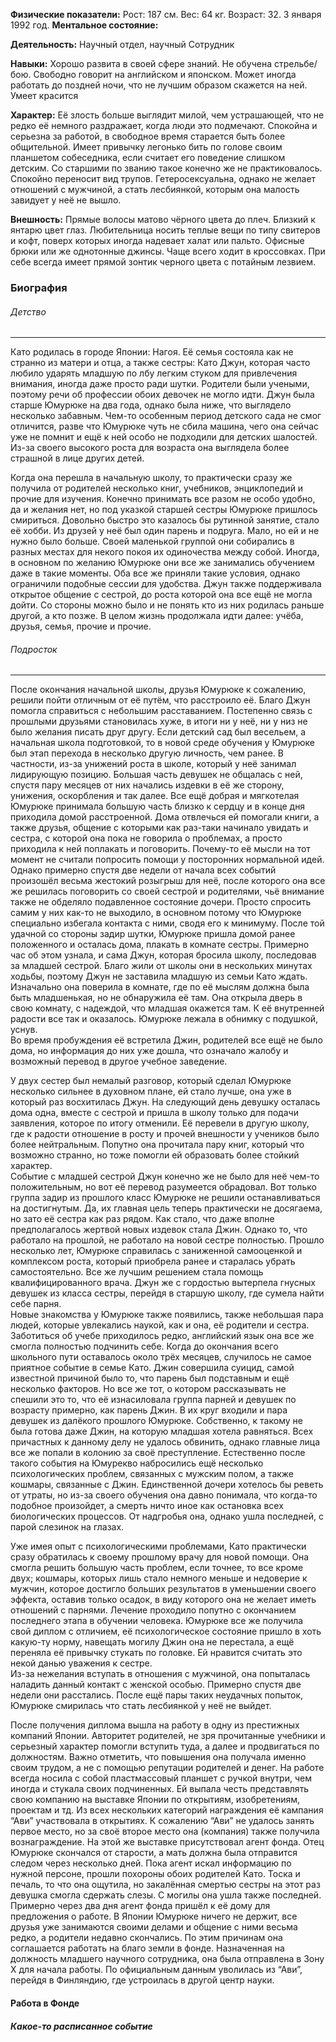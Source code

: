 **Физические показатели:** Рост: 187 см. Вес: 64 кг. Возраст: 32. 3 января 1992 год.
**Ментальное состояние:** 

**Деятельность:** Научный отдел, научный Сотрудник

**Навыки:** Хорошо развита в своей сфере знаний. Не обучена стрельбе/бою. Свободно говорит на английском и японском. Может иногда работать до поздней ночи, что не лучшим образом скажется на ней. Умеет красится

**Характер:** Её злость больше выглядит милой, чем устрашающей, что не редко её немного раздражает, когда люди это подмечают. Спокойна и серьезна за работой, в свободное время старается быть более общительной. Имеет привычку легонько бить по голове своим планшетом собеседника, если считает его поведение слишком детским. Со старшими по званию такое конечно же не практиковалось. Спокойно переносит вид трупов. Гетеросексуальна, однако не желает отношений с мужчиной, а стать лесбиянкой, которым она малость завидует у неё не вышло.

**Внешность:** Прямые волосы матово чёрного цвета до плеч. Близкий к янтарю цвет глаз. Любительница носить теплые вещи по типу свитеров и кофт, поверх которых иногда надевает халат или пальто. Офисные брюки или же однотонные джинсы. Чаще всего ходит в кроссовках.
При себе всегда имеет прямой зонтик черного цвета с потайным лезвием.

### Биография

###### Детство
---
Като родилась в городе Японии: Нагоя. Её семья состояла как не странно из матери и отца, а также сестры: Като Джун, которая часто любило ударять младшую по лбу легким стуком для привлечения внимания, иногда даже просто ради шутки. Родители были учеными, поэтому речи об профессии обоих девочек не могло идти. Джун была старше Юмурюке на два года, однако была ниже, что выглядело несколько забавным. Чем-то особенным период детского сада не смог отличится, разве что Юмурюке чуть не сбила машина, чего она сейчас уже не помнит и ещё к ней особо не подходили для детских шалостей. Из-за своего высокого роста для возраста она выглядела более страшной в лице других детей.

Когда она перешла в начальную школу, то практически сразу же получила от родителей несколько книг, учебников, энциклопедий и прочие для изучения. Конечно принимать все разом не особо удобно, да и желания нет, но под указкой старшей сестры Юмурюке пришлось смириться. Довольно быстро это казалось бы рутинной занятие, стало её хобби. Из друзей у неё был один парень и подруга. Мало, но ей и не нужно было больше. Своей маленькой группой они собирались в разных местах для некого покоя их одиночества между собой. Иногда, в основном по желанию Юмурюке они все же занимались обучением даже в такие моменты. Оба все же приняли такие условия, однако ограничили подобные сессии для удобства. Джун также поддерживала открытое общение с сестрой, до роста которой она все ещё не могла дойти. Со стороны можно было и не понять кто из них родилась раньше другой, а кто позже. В целом жизнь продолжала идти далее: учёба, друзья, семья, прочие и прочие.

###### Подросток
---
После окончания начальной школы, друзья Юмурюке к сожалению, решили пойти отличным от её путём, что расстроило её. Благо Джун помогла справиться с небольшим расставанием. Постепенно связь с прошлыми друзьями становилась хуже, в итоги ни у неё, ни у низ не было желания писать друг другу. Если детский сад был весельем, а начальная школа подготовкой, то в новой среде обучения у Юмурюке был этап перехода в несколько другую личность, чем ранее. В частности, из-за унижений роста в школе, который у неё занимал лидирующую позицию. Большая часть девушек не общалась с ней, спустя пару месяцев от них начались издевки в её же сторону, унижения, оскорбления и так далее. Все ещё добрая и мягкотелая Юмурюке принимала большую часть близко к сердцу и в конце дня приходила домой расстроенной. Дома отвлечься ей помогали книги, а также друзья, общение с которыми как раз-таки начинало увидать и сестра, с которой она пока не говорила о проблемах, а просто приходила к ней поплакать и поговорить. Почему-то её мысли на тот момент не считали попросить помощи у посторонних нормальной идей. Однако примерно спустя две недели от начала всех событий произошёл весьма жестокий розыгрыш для неё, после которого она все же решилась поговорить со своей сестрой и родителями, чьё внимание также не обделяло подавленное состояние дочери. Просто спросить самим у них как-то не выходило, в основном потому что Юмурюке специально избегала контакта с ними, сводя его к минимуму. После той удачной со стороны задир шутки, Юмурюке пришла домой ранее положенного и осталась дома, плакать в комнате сестры. Примерно час об этом узнала, и сама Джун, которая бросила школу, последовав за младшей сестрой. Благо жили от школы они в нескольких минутах ходьбы, поэтому Джун не заставила младшую из семьи Като ждать. Изначально она поверила в комнате, где по её мыслям должна была быть младшенькая, но не обнаружила её там. Она открыла дверь в свою комнату, с надеждой, что младшая окажется там. К её внутренней радости все так и оказалось. Юмурюке лежала в обнимку с подушкой, уснув.  
Во время пробуждения её встретила Джин, родителей все ещё не было дома, но информация до них уже дошла, что означало жалобу и возможный перевод в другое учебное заведение.  

У двух сестер был немалый разговор, который сделал Юмурюке несколько сильнее в духовном плане, ей стало лучше, она уже в который раз восхитилась Джун. На следующий день девушку осталась дома одна, вместе с сестрой и пришла в школу только для подачи заявления, которое по итогу отменили. Её перевели в другую школу, где к радости отношение в росту и прочей внешности у учеников было более нейтральным. Попутно она прочитала пару книг, который что возможно странно, но тоже помогли ей образовать более стойкий характер.  
Событие с младшей сестрой Джун конечно же не было для неё чем-то положительным, но вот её перевод разумеется обрадовал. Вот только группа задир из прошлого класс Юмурюке не решили останавливаться на достигнутым. Да, их главная цель теперь практически не досягаема, но зато её сестра как раз рядом. Как стало, что даже вполне предполагалось жертвой новых издевок стала Джин. Однако то, что работало на прошлой, не работало на новой сестре полностью. Прошло несколько лет, Юмурюке справилась с заниженной самооценкой и комплексом роста, который приобрела ранее и старалась убрать самостоятельно. Все же лучшим решением стала помощь квалифицированного врача. Джун же с гордостью вытерпела гнусных девушек из класса сестры, перейдя в старшую школу, где сумела найти себе парня.  
Новые знакомства у Юмурюке также появились, также небольшая пара людей, которые увлекались наукой, как и она, её родители и сестра. Заботиться об учебе приходилось редко, английский язык она все же смогла полностью подчинить себе. Когда до окончания всего школьного пути оставалось около трёх месяцев, случилось не самое приятное событие в семье Като. Джин совершила суицид, самой известной причиной было то, что парень был подставным и ещё несколько факторов. Но все же тот, о котором рассказывать не спешили это то, что её изнасиловала группа парней и девушек по возрасту примерно, как парень Джин. В их круг входили и пара девушек из далёкого прошлого Юмурюке. Собственно, к такому не была готова даже Джин, на которую младшая хотела равняться. Всех причастных к данному делу не удалось обвинить, однако главные лица все же попали в колонию за своё преступление. Естественно после такого события на Юмурекво набросились ещё несколько психологических проблем, связанных с мужским полом, а также кошмары, связанные с Джин. Единственной дочери хотелось бы реветь от утраты, но из-за своего обучения она давно понимала, что когда-то подобное произойдет, а смерть ничто иное как остановка всех биологических процессов. От надгробья она, однако ушла последней, с парой слезинок на глазах.  

Уже имея опыт с психологическими проблемами, Като практически сразу обратилась к своему прошлому врачу для новой помощи. Она смогла решить большую часть проблем, если точнее, то все кроме двух; кошмары, которых лишь стало немного меньше и недоверие к мужчин, которое достигло больших результатов в уменьшении своего эффекта, оставив только осадок, в виду которого она не желает иметь отношений с парнями. Лечение проходило попутно с окончанием последнего этапа в обучении человека. Юмурюке все же получила свой диплом с отличием, её психологическое состояние пришло в хоть какую-ту норму, навещать могилу Джин она не перестала, а ещё переняла её привычку стукать по головке. Ей нравится считать это некой данью уважения к сестре.  
Из-за нежелания вступать в отношения с мужчиной, она попыталась наладить данный контакт с женской особью. Примерно спустя две недели они расстались. После ещё пары таких неудачных попыток, Юмурюке смирилась что стать лесбиянкой у неё не выйдет.  

После получения диплома вышла на работу в одну из престижных компаний Японии. Авторитет родителей, не зря прочитанные учебники и серьезный характер помогли вступить туда, а далее и продвигаться по должностям. Важно отметить, что повышения она получала именно своим трудом, а не с помощью репутации родителей и денег. На работе всегда носила с собой пластмассовый планшет с ручкой внутри, чем иногда и стукала своих подчиненных. Ей выпала честь представлять свою компанию на выставке Японии по открытиям, изобретениям, проектам и тд. Из всех нескольких категорий награждения её кампания “Ави” участвовала в открытиях. К сожалению “Ави” не удалось занять первое место, но за своё второе место она (компания) также получила вознаграждение. На этой же выставке присутствовал агент фонда. Отец Юмурюке скончался от старости, а мать должна была отправится следом через несколько дней. Пока агент искал информацию по нужной персоне, прошли похороны обоих родителей Като. Тоска и печаль, то что она ощутила, но закалённая смертью сестры на этот раз девушка смогла сдержать слезы. С могилы она ушла также последней. Примерно через два дня агент фонда пришёл к её дому для предложения о работе. В Японии Юмурюке ничего не держит, все друзья уже занимаются своими делами и общение с ними весьма редко, а родители недавно скончались. По этим причинам она соглашается работать на благо земли в фонде. Назначенная на должность младшего научного сотрудника, она была отправлена в Зону Х для начала работы. По официальным данным уволилась из “Ави”, перейдя в Финляндию, где устроилась в другой центр науки.

#### Работа в Фонде

##### Какое-то расписанное событие
